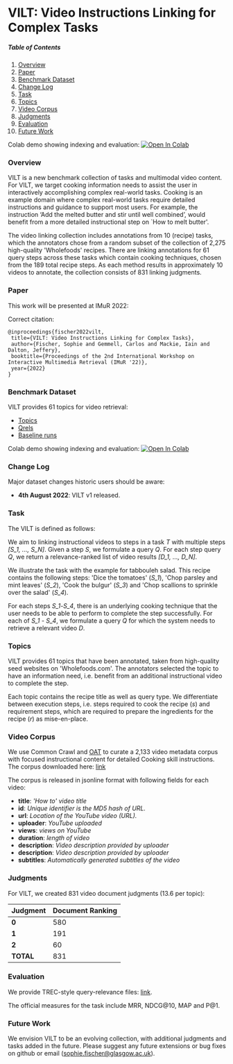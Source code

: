 <!-- Title -->
# VILT: Video Instructions Linking for Complex Tasks</h2>


<!-- TABLE OF CONTENTS -->
  <h5>Table of Contents</h5>
  <ol>
    <li><a href="#overview">Overview</a>
    <li><a href="#paper">Paper</a>
    <li><a href="#dataset">Benchmark Dataset</a></li>
    <li><a href="#change-log">Change Log</a></li>
    <li><a href="#tasks">Task</a></li>
    <li><a href="#complex-topics">Topics</a></li>
    <li><a href="#doc-corpus">Video Corpus</a></li>
    <li><a href="#judgments">Judgments</a></li>
    <li><a href="#evaluation">Evaluation</a></li>
    <li><a href="#future-work">Future Work</a></li>
  </ol>

Colab demo showing indexing and evaluation: [![Open In Colab](https://colab.research.google.com/assets/colab-badge.svg)](https://colab.research.google.com/drive/1vU7l6dkLRYItE289aLanO30zhXJUBfL-?usp=sharing)


<!-- Overview -->
<h3 id="overview">Overview</h3>

<p> 
VILT is a new benchmark collection of tasks and multimodal video content.
For VILT, we target cooking information needs to assist the user in interactively accomplishing complex real-world tasks.
Cooking is an example domain where complex real-world tasks require detailed instructions and guidance to support most users.
For example, the instruction ‘Add the melted butter and stir until well combined’, would benefit from a more detailed instructional step on `How to melt butter'. 

The video linking collection includes annotations from 10 (recipe) tasks, which the annotators chose from a random subset of the collection of 2,275 high-quality 'Wholefoods' recipes.
There are linking annotations for 61 query steps across these tasks which contain cooking techniques, chosen from the 189 total recipe steps.
As each method results in approximately 10 videos to annotate, the collection consists of 831 linking judgments.

</p>

<!-- Paper -->
<h3 id="paper">Paper</h3>

This work will be presented at IMuR 2022: <!-- ARVIX LINK-->

Correct citation: 
```
@inproceedings{fischer2022vilt,
 title={VILT: Video Instructions Linking for Complex Tasks},
 author={Fischer, Sophie and Gemmell, Carlos and Mackie, Iain and Dalton, Jeffery},
 booktitle={Proceedings of the 2nd International Workshop on Interactive Multimedia Retrieval (IMuR '22)},
 year={2022}
}
```

<!-- Dataset -->
<h3 id="dataset">Benchmark Dataset</h3>
<p> VILT provides 61 topics for video retrieval: </p> 
  <ul>
    <li><a href="https://github.com/grill-lab/VILT/blob/master/topics/topics.json">Topics</a> 
    <li><a href="https://github.com/grill-lab/VILT/blob/master/qrels/document.qrels">Qrels</a></li>
    <li><a href="https://github.com/grill-lab/VILT/tree/master/runs">Baseline runs</a></li>
  </ul> 

Colab demo showing indexing and evaluation: [![Open In Colab](https://colab.research.google.com/assets/colab-badge.svg)](https://colab.research.google.com/drive/1vU7l6dkLRYItE289aLanO30zhXJUBfL-?usp=sharing)

<!-- Change Log -->
<h3 id="change-log">Change Log</h3>

Major dataset changes historic users should be aware:
<ul>
    <li> <b>4th August 2022</b>: VILT v1 released.  
</ul> 


<!-- Tasks -->
<h3 id="tasks">Task</h3>

The VILT is defined as follows:

We aim to linking instructional videos to steps in a task <i>T</i> with multiple steps <i>[S_1, ..., S_N]</i>.
Given a step <i>S</i>, we formulate a query <i>Q</i>.
For each step query <i>Q</i>, we return a relevance-ranked list of video results <i>[D_1, ..., D_N]</i>.

We illustrate the task with the example for tabbouleh salad.
This recipe contains the following steps: 'Dice the tomatoes' (<i>S_1</i>), 'Chop parsley and mint leaves' (<i>S_2</i>), 'Cook the bulgur' (<i>S_3</i>) and 'Chop scallions to sprinkle over the salad' (<i>S_4</i>).

For each steps <i>S_1</i>-<i>S_4</i>, there is an underlying cooking technique that the user needs to be able to perform to complete the step successfully.
For each of <i>S_1</i> - <i>S_4</i>, we formulate a query <i>Q</i> for which the system needs to retrieve a relevant video <i>D</i>.

<!-- Topics -->
<h3 id="complex-topics">Topics</h3>
VILT provides 61 topics that have been annotated, taken from high-quality seed websites on 'Wholefoods.com'. 
The annotators selected the topic to have an information need, i.e. benefit from an additional instructional video to complete the step.

Each topic contains the recipe title as well as query type. We differentiate between execution steps, i.e. steps required to cook the recipe (<i>s</i>) and requirement steps, which are required to prepare the ingredients for the recipe (<i>r</i>) as mise-en-place.

<!-- Video Corpus -->
<h3 id="doc-corpus">Video Corpus</h3>

We use Common Crawl and [OAT](https://github.com/grill-lab/OAT) to curate a 2,133 video metadata corpus with focused instructional content for detailed Cooking skill instructions. 
The corpus downloaded here: [link](https://vilt-public-data.s3.amazonaws.com/video_metadata.jsonl)

The corpus is released in jsonline format with following fields for each video:

<ul>
   <li> <b>title</b>: <i> 'How to' video title</i></li>
   <li> <b>id</b>: <i>Unique identifier is the MD5 hash of URL.</i>
   <li> <b>url</b>: <i>Location of the YouTube video (URL). </i>
   <li> <b>uploader</b>: <i>YouTube uploaded</i></li>
   <li> <b>views</b>: <i>views on YouTube</i></li>
   <li> <b>duration</b>: <i>length of video</i></li>
   <li> <b>description</b>: <i>Video description provided by uploader</i>
   <li> <b>description</b>: <i>Video description provided by uploader</i>
   <li> <b>subtitles</b>: <i>Automatically generated subtitles of the video</i>
 </ul> 

<!-- Judgments -->
<h3 id="judgments">Judgments</h3>

For VILT, we created 831 video document judgments (13.6 per topic):

<table class="tg">
<thead>
  <tr>
    <th class="tg-j6zm"><span style="font-weight:bold">Judgment</span></th>
    <th class="tg-j6zm"><span style="font-weight:bold">Document Ranking</span></th>
  </tr>
</thead>
<tbody>
  <tr>
    <td class="tg-kex3"><span style="font-weight:bold">0</span></td>
    <td class="tg-2b7s"><span style="font-weight:normal">580</span></td>
  </tr>
  <tr>
    <td class="tg-kex3"><span style="font-weight:bold">1</span></td>
    <td class="tg-2b7s"><span style="font-weight:normal">191</span></td>
  </tr>
  <tr>
    <td class="tg-kex3"><span style="font-weight:bold">2</span></td>
    <td class="tg-2b7s"><span style="font-weight:normal">60</span></td>
  </tr>

  <tr>
    <td class="tg-j6zm"><span style="font-weight:bold">TOTAL</span></td>
    <td class="tg-2b7s"><span style="font-weight:normal">831</span></td>
  </tr>
</tbody>
</table>

   
<!-- Evaluation -->
<h3 id="evaluation">Evaluation</h3>

We provide TREC-style query-relevance files: <a href="https://github.com/grill-lab/VILT/blob/master/qrels/document.qrels">link</a>. 

The official measures for the task include MRR, NDCG@10, MAP and P@1.


<!-- Future Work -->
<h3 id="future-work">Future Work </h3>

We envision VILT to be an evolving collection, with additional judgments and tasks added in the future.
Please suggest any future extensions or bug fixes on github or email (sophie.fischer@glasgow.ac.uk). 


